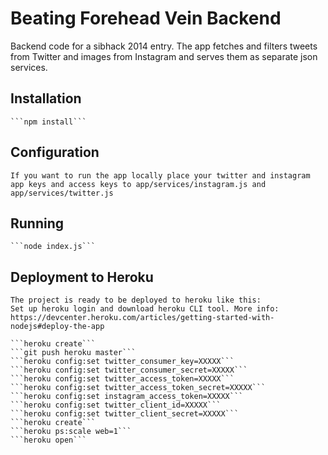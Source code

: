 # Beating Forehead Vein Backend
Backend code for a sibhack 2014 entry.
The app fetches and filters tweets from Twitter and images from Instagram and serves them as separate json services.

## Installation
	```npm install```

## Configuration
	If you want to run the app locally place your twitter and instagram app keys and access keys to app/services/instagram.js and app/services/twitter.js

## Running
	```node index.js```

## Deployment to Heroku
	The project is ready to be deployed to heroku like this:
	Set up heroku login and download heroku CLI tool. More info: https://devcenter.heroku.com/articles/getting-started-with-nodejs#deploy-the-app

	```heroku create```
	```git push heroku master```
	```heroku config:set twitter_consumer_key=XXXXX```
	```heroku config:set twitter_consumer_secret=XXXXX```
	```heroku config:set twitter_access_token=XXXXX```
	```heroku config:set twitter_access_token_secret=XXXXX```
	```heroku config:set instagram_access_token=XXXXX```
	```heroku config:set twitter_client_id=XXXXX```
	```heroku config:set twitter_client_secret=XXXXX```
	```heroku create```
	```heroku ps:scale web=1```
	```heroku open```